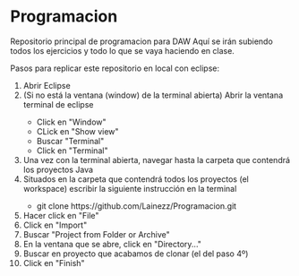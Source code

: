 # Programacion
Repositorio principal de programacion para DAW
Aquí se irán subiendo todos los ejercicios y todo lo que se vaya haciendo en clase.

Pasos para replicar este repositorio en local con eclipse:<br />
<ol>
      <li>Abrir Eclipse</li>
      <li>(Si no está la ventana (window) de la terminal abierta) Abrir la ventana terminal de eclipse</li>
      <ul>
            <li>Click en "Window"</li>
            <li>CLick en "Show view"</li>
            <li>Buscar "Terminal"</li>
            <li>Click en "Terminal"</li>
      </ul>
      <li>Una vez con la terminal abierta, navegar hasta la carpeta que contendrá los proyectos Java</li>
      <li>Situados en la carpeta que contendrá todos los proyectos (el workspace) escribir la siguiente instrucción en la terminal</li>
      <ul>
            <li>git clone https://github.com/Lainezz/Programacion.git</li>
      </ul>
      <li>Hacer click en "File"</li>
      <li>Click en "Import"</li>
      <li>Buscar "Project from Folder or Archive"</li>
      <li>En la ventana que se abre, click en "Directory..."</li>
      <li>Buscar en proyecto que acabamos de clonar (el del paso 4º)</li>
      <li>Click en "Finish"</li>
</ol>

